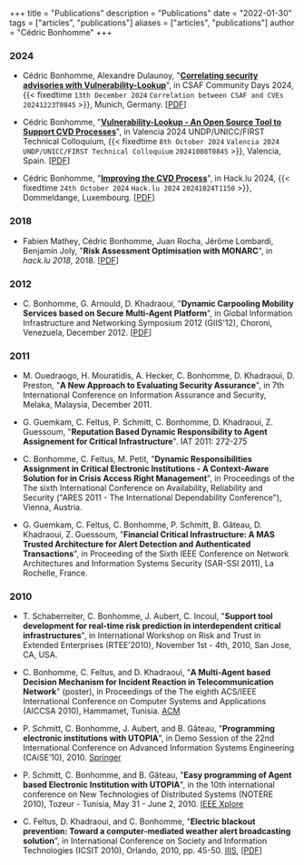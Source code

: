 +++
title = "Publications"
description = "Publications"
date = "2022-01-30"
tags = ["articles", "publications"]
aliases = ["articles", "publications"]
author = "Cédric Bonhomme"
+++

### 2024

- Cédric Bonhomme, Alexandre Dulaunoy, "**[Correlating security advisories with Vulnerability-Lookup](https://web.archive.org/web/20250320071905/https://www.csaf.io/communitydays/)**", in CSAF Community Days 2024, {{< fixedtime `13th December 2024` `Correlation between CSAF and CVEs` `20241223T0845` >}}, Munich, Germany. [[PDF](https://www.vulnerability-lookup.org/files/events/2024/20241213-CSAF-Community-Days-2024.pdf)]

- Cédric Bonhomme, "**[Vulnerability-Lookup - An Open Source Tool to Support CVD Processes](https://www.first.org/events/colloquia/valencia2024)**", in Valencia 2024 UNDP/UNICC/FIRST Technical Colloquium, {{< fixedtime `8th October 2024` `Valencia 2024 UNDP/UNICC/FIRST Technical Colloquium` `20241008T0845` >}}, Valencia, Spain. [[PDF](https://www.vulnerability-lookup.org/files/events/2024/20241008-FIRST-Technical-Colloquium.pdf)]

- Cédric Bonhomme, "**[Improving the CVD Process](https://pretalx.com/hack-lu-2024/talk/TGV7MK/)**", in Hack.lu 2024, {{< fixedtime `24th October 2024` `Hack.lu 2024` `20241024T1150` >}}, Dommeldange, Luxembourg. [[PDF](https://pretalx.com/media/hack-lu-2024/submissions/TGV7MK/resources/Vulnerability-Lookup_Hacklu-2024_hhRh16w.pdf)]


### 2018

- Fabien Mathey, Cédric Bonhomme, Juan Rocha, Jérôme Lombardi, Benjamin Joly, "**Risk Assessment Optimisation with MONARC**", in *hack.lu 2018*, 2018. [[PDF](https://www.monarc.lu/assets/files/publications/2018-HACK.LU-CASES.pdf)]


### 2012

- C. Bonhomme, G. Arnould, D. Khadraoui, "**Dynamic Carpooling Mobility Services based on Secure Multi-Agent Platform**", in Global Information Infrastructure and Networking Symposium 2012 (GIIS'12), Choroni, Venezuela, December 2012. [[PDF](https://www.researchgate.net/publication/233946164_Dynamic_Carpooling_Mobility_Services_based_on_Secure_Multi-Agent_Platform)]


### 2011

- M. Ouedraogo, H. Mouratidis, A. Hecker, C. Bonhomme, D. Khadraoui, D. Preston, "**A New Approach to Evaluating Security Assurance**", in 7th International Conference on Information Assurance and Security, Melaka, Malaysia, December 2011.

- G. Guemkam, C. Feltus, P. Schmitt, C. Bonhomme, D. Khadraoui, Z. Guessoum, "**Reputation Based Dynamic Responsibility to Agent Assignement for Critical Infrastructure**". IAT 2011: 272-275

- C. Bonhomme, C. Feltus, M. Petit, "**Dynamic Responsibilities Assignment in Critical Electronic Institutions - A Context-Aware Solution for in Crisis Access Right Management**", in Proceedings of the The sixth International Conference on Availability, Reliability and Security ("ARES 2011 - The International Dependability Conference"), Vienna, Austria.

- G. Guemkam, C. Feltus, C. Bonhomme, P. Schmitt, B. Gâteau, D. Khadraoui, Z. Guessoum, "**Financial Critical Infrastructure: A MAS Trusted Architecture for Alert Detection and Authenticated Transactions**", in Proceeding of the Sixth IEEE Conference on Network Architectures and Information Systems Security (SAR-SSI 2011), La Rochelle, France.


### 2010

- T. Schaberreiter, C. Bonhomme, J. Aubert, C. Incoul, "**Support tool development for real-time risk prediction in interdependent critical infrastructures**", in International Workshop on Risk and Trust in Extended Enterprises (RTEE’2010), November 1st - 4th, 2010, San Jose, CA, USA.

- C. Bonhomme, C. Feltus, and D. Khadraoui, "**A Multi-Agent based Decision Mechanism for Incident Reaction in Telecommunication Network**" (poster), in Proceedings of the The eighth ACS/IEEE International Conference on Computer Systems and Applications (AICCSA 2010), Hammamet, Tunisia. [ACM](http://portal.acm.org/citation.cfm?id=1908124.1908490)

- P. Schmitt, C. Bonhomme, J. Aubert, and B. Gâteau, "**Programming electronic institutions with UTOPIA**", in Demo Session of the 22nd International Conference on Advanced Information Systems Engineering (CAiSE’10), 2010. [Springer](http://www.springerlink.com/content/n116086320352887/)

- P. Schmitt, C. Bonhomme, and B. Gâteau, "**Easy programming of Agent based Electronic Institution with UTOPIA**", in the 10th international conference on New Technologies of Distributed Systems (NOTERE 2010), Tozeur - Tunisia, May 31 - June 2, 2010. [IEEE Xplore](http://ieeexplore.ieee.org/xpl/freeabs_all.jsp?arnumber=5536694)

- C. Feltus, D. Khadraoui, and C. Bonhomme, "**Electric blackout prevention: Toward a computer-mediated weather alert broadcasting solution**", in International Conference on Society and Information Technologies (ICSIT 2010), Orlando, 2010, pp. 45-50. [IIIS](http://www.iiis.org/CDs2010/CD2010IMC/ICSIT_2010/index.asp?id=0&area=1), [[PDF](https://www.researchgate.net/publication/202033092_Electric_Blackout_Prevention_Toward_a_Computer-Mediated_Weather_Alert_Broadcasting_Solution)]
